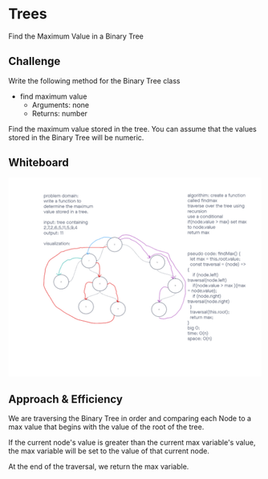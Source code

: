 # Trees

Find the Maximum Value in a Binary Tree

## Challenge

Write the following method for the Binary Tree class

  - find maximum value
      - Arguments: none
      - Returns: number

Find the maximum value stored in the tree. You can assume that the values stored in the Binary Tree will be numeric.

## Whiteboard

![Whiteboard](./tree-max.png)

## Approach & Efficiency

We are traversing the Binary Tree in order and comparing each Node to a max value that begins with the value of the root of the tree.

If the current node's value is greater than the current max variable's value, the max variable will be set to the value of that current node.

At the end of the traversal, we return the max variable.
